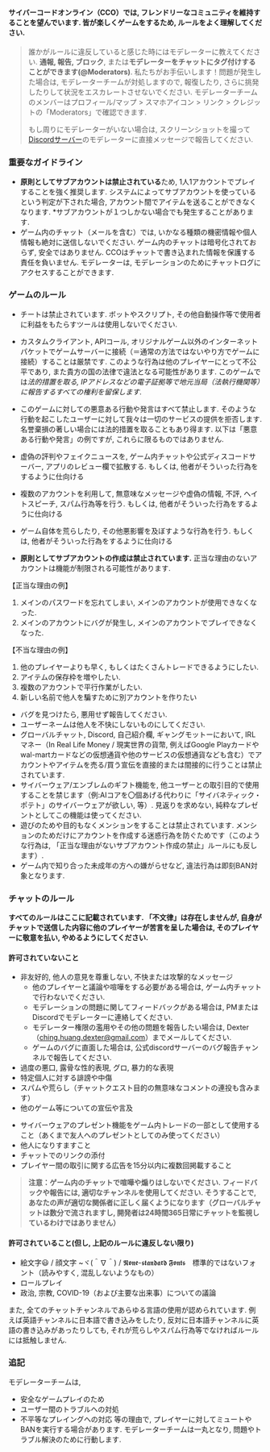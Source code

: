 #### サイバーコードオンライン（CCO）では, フレンドリーなコミュニティを維持することを望んでいます. 皆が楽しくゲームをするため, ルールをよく理解してください.

> 誰かがルールに違反していると感じた時にはモデレーターに教えてください.
> **通報, 報告, ブロック**, または**モデレーターをチャットにタグ付けすることができます(@Moderators)**. 私たちがお手伝いします！問題が発生した場合は, モデレーターチームが対処しますので, 報復したり, さらに挑発したりして状況をエスカレートさせないでください. モデレーターチームのメンバーはプロフィール/マップ > スマホアイコン > リンク > クレジットの「Moderators」で確認できます.
> 
> もし周りにモデレーターがいない場合は, スクリーンショットを撮って[Discordサーバー](https://discord.gg/JREx8xz)のモデレーターに直接メッセージで報告してください.
> 
### 重要なガイドライン
* **原則としてサブアカウントは禁止されている**ため, 1人1アカウントでプレイすることを強く推奨します. システムによってサブアカウントを使っているという判定が下された場合, アカウント間でアイテムを送ることができなくなります. *サブアカウントが１つしかない場合でも発生することがあります.
* ゲーム内のチャット（メールを含む）では, いかなる種類の機密情報や個人情報も絶対に送信しないでください. ゲーム内のチャットは暗号化されておらず, 安全ではありません. CCOはチャットで書き込まれた情報を保護する責任を負いません. モデレーターは, モデレーションのためにチャットログにアクセスすることができます.

### ゲームのルール
* チートは禁止されています. ボットやスクリプト, その他自動操作等で使用者に利益をもたらすツールは使用しないでください.
* カスタムクライアント, APIコール, オリジナルゲーム以外のインターネットパケットでゲームサーバーに接続（＝通常の方法ではないやり方でゲームに接続）することは厳禁です. このような行為は他のプレイヤーにとって不公平であり, また貴方の国の法律で違法となる可能性があります. このゲームでは*法的措置を取る, IPアドレスなどの電子証拠等で地元当局（法執行機関等）に報告するすべての権利を留保します*.

* このゲームに対しての悪意ある行動や発言はすべて禁止します. そのような行動を起こしたユーザーに対して我々は一切のサービスの提供を拒否します. 名誉棄損の著しい場合には法的措置を取ることもあり得ます. 以下は「悪意ある行動や発言」の例ですが, これらに限るものではありません.

* 虚偽の評判やフェイクニュースを, ゲーム内チャットや公式ディスコードサーバー, アプリのレビュー欄で拡散する. もしくは, 他者がそういった行為をするように仕向ける  
* 複数のアカウントを利用して, 無意味なメッセージや虚偽の情報, 不評, ヘイトスピーチ, スパム行為等を行う. もしくは, 他者がそういった行為をするように仕向ける  
* ゲーム自体を荒らしたり, その他悪影響を及ぼすような行為を行う. もしくは, 他者がそういった行為をするように仕向ける  

* **原則としてサブアカウントの作成は禁止されています.** 正当な理由のないアカウントは機能が制限される可能性があります.

【正当な理由の例】

 1. メインのパスワードを忘れてしまい, メインのアカウントが使用できなくなった.  
 2. メインのアカウントにバグが発生し, メインのアカウントでプレイできなくなった.

【不当な理由の例】

 1. 他のプレイヤーよりも早く, もしくはたくさんトレードできるようにしたい.  
 2. アイテムの保存枠を増やしたい.  
 3. 複数のアカウントで平行作業がしたい.  
 4. 新しい名前で他人を騙すために別アカウントを作りたい

* バグを見つけたら, 悪用せず報告してください.
* ユーザーネームは他人を不快にしないものにしてください.
* グローバルチャット, Discord, 自己紹介欄, ギャングモットーにおいて, IRLマネー（In Real Life Money / 現実世界の貨幣, 例えばGoogle Playカードやwal-martカードなどの仮想通貨や他のサービスの仮想通貨なども含む）でアカウントやアイテムを売る/買う宣伝を直接的または間接的に行うことは禁止されています.
* サイバーウェア/エンブレムのギフト機能を, 他ユーザーとの取引目的で使用することを禁じます（例:AIコアを〇個あげる代わりに「サイバネティック・ポテト」のサイバーウェアが欲しい, 等）. 見返りを求めない, 純粋なプレゼントとしてこの機能は使ってください.
* 遊びのためや目的もなくメンションをすることは禁止されています. メンションのためだけにアカウントを作成する迷惑行為を防ぐためです（このような行為は, 「正当な理由がないサブアカウント作成の禁止」ルールにも反します）.
* ゲーム内で知り合った未成年の方への嫌がらせなど, 違法行為は即刻BAN対象となります.

### チャットのルール
**すべてのルールはここに記載されています. 「不文律」は存在しませんが, 自身がチャットで送信した内容に他のプレイヤーが苦言を呈した場合は, そのプレイヤーに敬意を払い, やめるようにしてください.**
#### 許可されていないこと
-  非友好的, 他人の意見を尊重しない, 不快または攻撃的なメッセージ
    -   他のプレイヤーと議論や喧嘩をする必要がある場合は, ゲーム内チャットで行わないでください.
    -   モデレーションの問題に関してフィードバックがある場合は, PMまたはDiscordでモデレーターに連絡してください.
    -   モデレーター権限の濫用やその他の問題を報告したい場合は, Dexter（ching.huang.dexter@gmail.com）までメールしてください.
    -   ゲームのバグに直面した場合は, 公式discordサーバーのバグ報告チャンネルで報告してください.
- 過度の悪口, 露骨な性的表現, グロ, 暴力的な表現
- 特定個人に対する誹謗や中傷
- スパムや荒らし（チャットクエスト目的の無意味なコメントの連投も含みます）
- 他のゲーム等についての宣伝や言及
* サイバーウェアのプレゼント機能をゲーム内トレードの一部として使用すること（あくまで友人へのプレゼントとしてのみ使ってください）
* 他人になりすますこと
* チャットでのリンクの添付
* プレイヤー間の取引に関する広告を15分以内に複数回掲載すること
> **注意：ゲーム内のチャットで喧嘩や煽りはしないでください. フィードバックや報告には, 適切なチャンネルを使用してください. そうすることで, あなたの声が適切な関係者に正しく届くようになります（グローバルチャットは数分で流されますし, 開発者は24時間365日常にチャットを監視しているわけではありません）**

#### 許可されていること(但し, 上記のルールに違反しない限り)
* 絵文字😃 / 顔文字 ~ヾ(＾∇＾) / 𝕹𝖔𝖓𝖊-𝖘𝖙𝖆𝖓𝖉𝖆𝖗𝖉 𝕱𝖔𝖓𝖙𝖘　標準的ではないフォント（読みやすく, 混乱しないようなもの）
* ロールプレイ
* 政治, 宗教, COVID-19（および主要な出来事）についての議論

また, 全てのチャットチャンネルであらゆる言語の使用が認められています. 例えば英語チャンネルに日本語で書き込みをしたり, 反対に日本語チャンネルに英語の書き込みがあったりしても, それが荒らしやスパム行為等でなければルールには抵触しません.

### 追記
モデレーターチームは, 
* 安全なゲームプレイのため
* ユーザー間のトラブルへの対処
* 不平等なプレイングへの対応
等の理由で, プレイヤーに対してミュートやBANを実行する場合があります. モデレーターチームは一丸となり, 問題やトラブル解決のために行動します.
